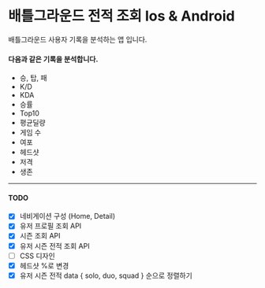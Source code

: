 # 배틀그라운드 전적 조회 Ios & Android

배틀그라운드 사용자 기록을 분석하는 앱 입니다.

#### 다음과 같은 기록을 분석합니다.

* 승, 탑, 패
* K/D
* KDA
* 승률
* Top10
* 평균딜량
* 게임 수
* 여포
* 헤드샷
* 저격
* 생존

---

#### TODO
* [x] 네비게이션 구성 (Home, Detail)
* [x] 유저 프로필 조회 API
* [x] 시즌 조회 API
* [x] 유저 시즌 전적 조회 API
* [ ] CSS 디자인
* [x] 헤드샷 %로 변경
* [x] 유저 시즌 전적 data { solo, duo, squad } 순으로 정렬하기